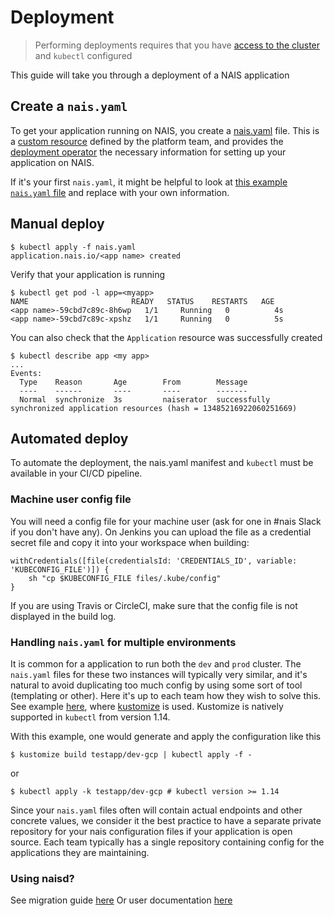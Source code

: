 # Deployment

> Performing deployments requires that you have [access to the cluster](../getting-started) and `kubectl` configured

This guide will take you through a deployment of a NAIS application

## Create a `nais.yaml`
To get your application running on NAIS, you create a [nais.yaml](https://github.com/nais/naiserator/#naisioapplication-spec) file.
This is a [custom resource](https://kubernetes.io/docs/tasks/access-kubernetes-api/custom-resources/custom-resource-definitions/) defined by the platform team, and provides the [deployment operator](https://github.com/nais/naiserator) the necessary information for setting up your application on NAIS. 

If it's your first `nais.yaml`, it might be helpful to look at [this example `nais.yaml` file](https://github.com/nais/naiserator/tree/master/examples/nais.yaml) and replace with your own information. 

## Manual deploy

```
$ kubectl apply -f nais.yaml
application.nais.io/<app name> created 
```

Verify that your application is running
```
$ kubectl get pod -l app=<myapp>
NAME                       READY   STATUS    RESTARTS   AGE
<app name>-59cbd7c89c-8h6wp   1/1     Running   0          4s
<app name>-59cbd7c89c-xpshz   1/1     Running   0          5s
```

You can also check that the `Application` resource was successfully created
```
$ kubectl describe app <my app>
...
Events:
  Type    Reason       Age        From        Message
  ----    ------       ----       ----        -------
  Normal  synchronize  3s         naiserator  successfully synchronized application resources (hash = 13485216922060251669)
```

## Automated deploy

To automate the deployment, the nais.yaml manifest and `kubectl` must be available in your CI/CD pipeline.

### Machine user config file

You will need a config file for your machine user (ask for one in #nais Slack if you don't have any).
On Jenkins you can upload the file as a credential secret file and copy it into your workspace when building:

```
withCredentials([file(credentialsId: 'CREDENTIALS_ID', variable: 'KUBECONFIG_FILE')]) {
    sh "cp $KUBECONFIG_FILE files/.kube/config" 
}
```

If you are using Travis or CircleCI, make sure that the config file is not displayed in the build log.

### Handling `nais.yaml` for multiple environments

It is common for a application to run both the `dev` and `prod` cluster. The `nais.yaml` files for these two instances will typically very similar, and it's natural to avoid duplicating too much config by using some sort of tool (templating or other). Here it's up to each team how they wish to solve this. See example [here](./examples/kustomize), where [kustomize](https://github.com/kubernetes-sigs/kustomize) is used. Kustomize is natively supported in `kubectl` from version 1.14.

With this example, one would generate and apply the configuration like this
```
$ kustomize build testapp/dev-gcp | kubectl apply -f -
```

or 

```
$ kubectl apply -k testapp/dev-gcp # kubectl version >= 1.14
```

Since your `nais.yaml` files often will contain actual endpoints and other concrete values, we consider it the best practice to have a separate private repository for your nais configuration files if your application is open source. Each team typically has a single repository containing config for the applications they are maintaining.


### Using naisd?
See migration guide [here](migrating_from_naisd.md)
Or user documentation [here](naisd.md)
